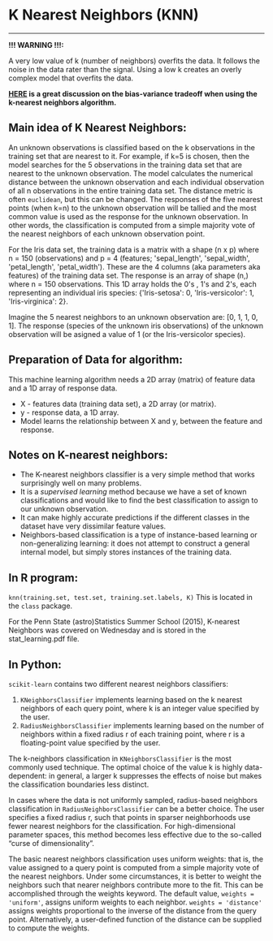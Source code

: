 # K Nearest Neighbors (KNN)

-----------

__!!! WARNING !!!:__ 

A very low value of k (number of neighbors) overfits the data. It follows the noise in the data rater than the signal. Using a low k creates an overly complex model that overfits the data. 


__[HERE](http://scott.fortmann-roe.com/docs/BiasVariance.html) is a great discussion on the bias-variance tradeoff when using the k-nearest neighbors algorithm.__ 



## Main idea of K Nearest Neighbors:
An unknown observations is classified based on the k observations in the training set that are nearest to it. For example, if k=5 is chosen, then the model searches for the 5 observations in the training data set that are nearest to the unknown observation. The model calculates the numerical distance between the unknown observation and each individual observation of all n observations in the entire training data set. The distance metric is often `euclidean`, but this can be changed. 
The responses of the five nearest points (when k=n) to the unknown observation will be tallied and the most common value is used as the response for the unknown observation. In other words, the classification is computed from a simple majority vote of the nearest neighbors of each unknown observation point.

For the Iris data set, the training data is a matrix with a shape (n x p) where n = 150 (observations) and p = 4 (features; 'sepal_length', 'sepal_width', 'petal_length', 'petal_width'). These are the 4 columns (aka parameters aka features) of the training data set. The response is an array of shape (n,) where n = 150 observations. This 1D array holds the 0's , 1's and 2's, each representing an individual iris species: {'Iris-setosa': 0, 'Iris-versicolor': 1, 'Iris-virginica': 2}. 

Imagine the 5 nearest neighbors to an unknown observation are: [0, 1, 1, 0, 1].  The response (species of the unknown iris observations) of the unknown observation will be asigned a value of 1 (or the Iris-versicolor species). 


## Preparation of Data for algorithm:
This machine learning algorithm needs a 2D array (matrix) of feature data and a 1D array of response data.
* X - features data (training data set), a 2D array (or matrix). 
* y - response data, a 1D array. 
* Model learns the relationship between X and y, between the feature and response. 


## Notes on K-nearest neighbors:
* The K-nearest neighbors classifier is a very simple method that works surprisingly well on many problems. 
* It is a *supervised learning* method because we have a set of known classifications and would like to find the best classification to assign to our unknown observation. 
* It can make highly accurate predictions if the different classes in the dataset have very dissimilar feature values. 
* Neighbors-based classification is a type of instance-based learning or non-generalizing learning: it does not attempt to construct a general internal model, but simply stores instances of the training data. 





## In R program:
`knn(training.set, test.set, training.set.labels, K)` 
This is located in the `class` package. 

For the Penn State (astro)Statistics Summer School (2015), K-nearest Neighbors was covered on Wednesday and is stored in the stat_learning.pdf file. 


## In Python:
`scikit-learn` contains two different nearest neighbors classifiers: 
1. `KNeighborsClassifier` implements learning based on the k nearest neighbors of each query point, where k is an integer value specified by the user. 
2. `RadiusNeighborsClassifier` implements learning based on the number of neighbors within a fixed radius r of each training point, where r is a floating-point value specified by the user.

The k-neighbors classification in `KNeighborsClassifier` is the most commonly used technique. The optimal choice of the value k is highly data-dependent: in general, a larger k suppresses the effects of noise but makes the classification boundaries less distinct.

In cases where the data is not uniformly sampled, radius-based neighbors classification in `RadiusNeighborsClassifier` can be a better choice. The user specifies a fixed radius r, such that points in sparser neighborhoods use fewer nearest neighbors for the classification. For high-dimensional parameter spaces, this method becomes less effective due to the so-called “curse of dimensionality”.

The basic nearest neighbors classification uses uniform weights: that is, the value assigned to a query point is computed from a simple majority vote of the nearest neighbors. Under some circumstances, it is better to weight the neighbors such that nearer neighbors contribute more to the fit. This can be accomplished through the weights keyword. The default value, `weights = 'uniform'`, assigns uniform weights to each neighbor. `weights = 'distance'` assigns weights proportional to the inverse of the distance from the query point. Alternatively, a user-defined function of the distance can be supplied to compute the weights.
